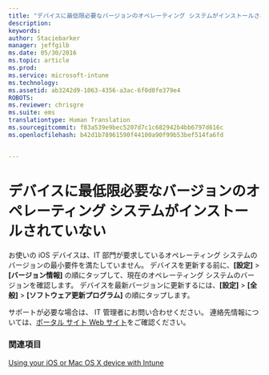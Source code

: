 ```yaml
---
title: "デバイスに最低限必要なバージョンのオペレーティング システムがインストールされていない | Microsoft Intune"
description: 
keywords: 
author: Staciebarker
manager: jeffgilb
ms.date: 05/30/2016
ms.topic: article
ms.prod: 
ms.service: microsoft-intune
ms.technology: 
ms.assetid: ab3242d9-1063-4356-a3ac-6f0d8fe379e4
ROBOTS: 
ms.reviewer: chrisgre
ms.suite: ems
translationtype: Human Translation
ms.sourcegitcommit: f83a539e9bec5207d7c1c682942b4bb6797d616c
ms.openlocfilehash: b42d1b78961590f44100a90f99b53bef514fa6fd


---
```



# デバイスに最低限必要なバージョンのオペレーティング システムがインストールされていない

お使いの iOS デバイスは、IT 部門が要求しているオペレーティング システムのバージョンの最小要件を満たしていません。  デバイスを更新する前に、**[設定]** &gt; **[バージョン情報]** の順にタップして、現在のオペレーティング システムのバージョンを確認します。 デバイスを最新バージョンに更新するには、**[設定]** &gt; **[全般]** &gt; **[ソフトウェア更新プログラム]** の順にタップします。

サポートが必要な場合は、 IT 管理者にお問い合わせください。 連絡先情報については、[ポータル サイト Web サイト](http://portal.manage.microsoft.com)をご確認ください。

### 関連項目
[Using your iOS or Mac OS X device with Intune](using-your-ios-or-mac-os-x-device-with-intune.md)


<!--HONumber=Jul16_HO1-->


